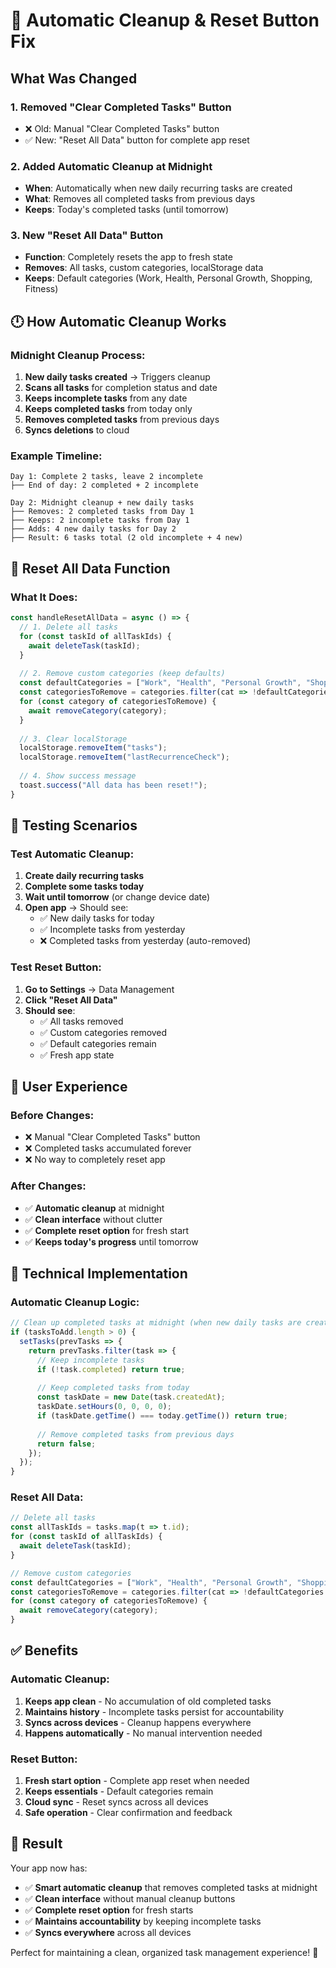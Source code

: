 # 🧹 Automatic Cleanup & Reset Button Fix

## What Was Changed

### 1. **Removed "Clear Completed Tasks" Button**
- ❌ Old: Manual "Clear Completed Tasks" button
- ✅ New: "Reset All Data" button for complete app reset

### 2. **Added Automatic Cleanup at Midnight**
- **When**: Automatically when new daily recurring tasks are created
- **What**: Removes all completed tasks from previous days
- **Keeps**: Today's completed tasks (until tomorrow)

### 3. **New "Reset All Data" Button**
- **Function**: Completely resets the app to fresh state
- **Removes**: All tasks, custom categories, localStorage data
- **Keeps**: Default categories (Work, Health, Personal Growth, Shopping, Fitness)

## 🕛 How Automatic Cleanup Works

### Midnight Cleanup Process:
1. **New daily tasks created** → Triggers cleanup
2. **Scans all tasks** for completion status and date
3. **Keeps incomplete tasks** from any date
4. **Keeps completed tasks** from today only
5. **Removes completed tasks** from previous days
6. **Syncs deletions** to cloud

### Example Timeline:
```
Day 1: Complete 2 tasks, leave 2 incomplete
├── End of day: 2 completed + 2 incomplete

Day 2: Midnight cleanup + new daily tasks
├── Removes: 2 completed tasks from Day 1
├── Keeps: 2 incomplete tasks from Day 1
├── Adds: 4 new daily tasks for Day 2
├── Result: 6 tasks total (2 old incomplete + 4 new)
```

## 🔄 Reset All Data Function

### What It Does:
```typescript
const handleResetAllData = async () => {
  // 1. Delete all tasks
  for (const taskId of allTaskIds) {
    await deleteTask(taskId);
  }
  
  // 2. Remove custom categories (keep defaults)
  const defaultCategories = ["Work", "Health", "Personal Growth", "Shopping", "Fitness"];
  const categoriesToRemove = categories.filter(cat => !defaultCategories.includes(cat));
  for (const category of categoriesToRemove) {
    await removeCategory(category);
  }
  
  // 3. Clear localStorage
  localStorage.removeItem("tasks");
  localStorage.removeItem("lastRecurrenceCheck");
  
  // 4. Show success message
  toast.success("All data has been reset!");
}
```

## 🧪 Testing Scenarios

### Test Automatic Cleanup:
1. **Create daily recurring tasks**
2. **Complete some tasks today**
3. **Wait until tomorrow** (or change device date)
4. **Open app** → Should see:
   - ✅ New daily tasks for today
   - ✅ Incomplete tasks from yesterday
   - ❌ Completed tasks from yesterday (auto-removed)

### Test Reset Button:
1. **Go to Settings** → Data Management
2. **Click "Reset All Data"**
3. **Should see**:
   - ✅ All tasks removed
   - ✅ Custom categories removed
   - ✅ Default categories remain
   - ✅ Fresh app state

## 📱 User Experience

### Before Changes:
- ❌ Manual "Clear Completed Tasks" button
- ❌ Completed tasks accumulated forever
- ❌ No way to completely reset app

### After Changes:
- ✅ **Automatic cleanup** at midnight
- ✅ **Clean interface** without clutter
- ✅ **Complete reset option** for fresh start
- ✅ **Keeps today's progress** until tomorrow

## 🔧 Technical Implementation

### Automatic Cleanup Logic:
```typescript
// Clean up completed tasks at midnight (when new daily tasks are created)
if (tasksToAdd.length > 0) {
  setTasks(prevTasks => {
    return prevTasks.filter(task => {
      // Keep incomplete tasks
      if (!task.completed) return true;
      
      // Keep completed tasks from today
      const taskDate = new Date(task.createdAt);
      taskDate.setHours(0, 0, 0, 0);
      if (taskDate.getTime() === today.getTime()) return true;
      
      // Remove completed tasks from previous days
      return false;
    });
  });
}
```

### Reset All Data:
```typescript
// Delete all tasks
const allTaskIds = tasks.map(t => t.id);
for (const taskId of allTaskIds) {
  await deleteTask(taskId);
}

// Remove custom categories
const defaultCategories = ["Work", "Health", "Personal Growth", "Shopping", "Fitness"];
const categoriesToRemove = categories.filter(cat => !defaultCategories.includes(cat));
for (const category of categoriesToRemove) {
  await removeCategory(category);
}
```

## ✅ Benefits

### Automatic Cleanup:
1. **Keeps app clean** - No accumulation of old completed tasks
2. **Maintains history** - Incomplete tasks persist for accountability
3. **Syncs across devices** - Cleanup happens everywhere
4. **Happens automatically** - No manual intervention needed

### Reset Button:
1. **Fresh start option** - Complete app reset when needed
2. **Keeps essentials** - Default categories remain
3. **Cloud sync** - Reset syncs across all devices
4. **Safe operation** - Clear confirmation and feedback

## 🎯 Result

Your app now has:
- ✅ **Smart automatic cleanup** that removes completed tasks at midnight
- ✅ **Clean interface** without manual cleanup buttons
- ✅ **Complete reset option** for fresh starts
- ✅ **Maintains accountability** by keeping incomplete tasks
- ✅ **Syncs everywhere** across all devices

Perfect for maintaining a clean, organized task management experience! 🎉